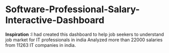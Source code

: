 # Software-Professional-Salary-Interactive-Dashboard

<b>Inspiration</b> :I had created this dashboard  to help job seekers to understand job market for IT professionals in india 
Analyzed more than 22000 salaries from 11263 IT companies in india.
